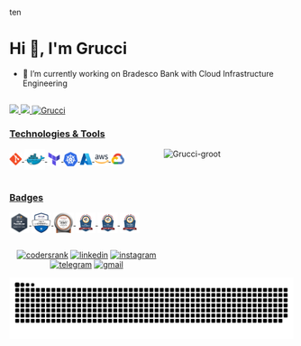 ten<h1 align="left">Hi 👋, I'm Grucci</h1>
- 🔭 I’m currently working on Bradesco Bank with Cloud Infrastructure Engineering

  ##

 <div>
  <a href="https://github.com/Grucci">
  <img height="140em" src="https://github-readme-stats.vercel.app/api/top-langs/?username=Grucci&layout=compact&theme=yeblu"/>
  <img height="140em" src="https://github-readme-stats.vercel.app/api?username=Grucci&show_icons=true&theme=yeblu&include_all_commits=true&count_private=true"/>
  <img height="140em" src="https://github-readme-streak-stats.herokuapp.com/?user=Grucci&" alt="Grucci" />
    
</div>

### Technologies & Tools

<div style="display: inline_block">
  <img align="center" alt="git" width="4.4%" src="https://raw.githubusercontent.com/devicons/devicon/master/icons/git/git-original.svg">
  <img align="center" alt="docker" width="7.3%" src="https://raw.githubusercontent.com/devicons/devicon/master/icons/docker/docker-original.svg">
  <img align="center" alt="terraform" width="5%" src="https://raw.githubusercontent.com/devicons/devicon/master/icons/terraform/terraform-original.svg">
  <img align="center" alt="kubernetes" width="5%" src="https://raw.githubusercontent.com/devicons/devicon/master/icons/kubernetes/kubernetes-plain.svg">
  <img align="center" alt="azure" width="4.3%" src="https://raw.githubusercontent.com/devicons/devicon/master/icons/azure/azure-original.svg">
  <img align="center" alt="aws" width="5%" src="https://github.com/devicons/devicon/blob/master/icons/amazonwebservices/amazonwebservices-original-wordmark.svg">
  <img align="center" alt="gcp" width="5%" src="https://raw.githubusercontent.com/devicons/devicon/master/icons/googlecloud/googlecloud-original.svg">
  <img align="right" alt="Grucci-groot" height="200" width="230" src="https://64.media.tumblr.com/96901d1ecb19b4323a4881fff2a003e1/tumblr_oomnbyD4AT1sejmmmo1_400.gifv">
</div>

<br/>

### Badges

<div style="display: inline_block">
  <img align="center" alt="aws-practitioner" width="7%" src="./badge/aws-practitioner-badge.png">
  <img align="center" alt="azure-fundamentals" width="7%" src="./badge/azure-fundamentals-600x600.png">
  <img align="center" alt="oci-fundamentals" width="7%" src="./badge/Oracle_Cloud_Infrastructure.jpg">
  <img align="center" alt="sre-fundamentals" width="7%" src="./badge/DevOps_SREFoundation.jpg">
  <img align="center" alt="sre-practitioner" width="7%" src="./badge/SREPractitioner.jpg">
  <img align="center" alt="devops-leader" width="7%" src="./badge/DevOpsLeader.jpg">

</div>

  ##

<div align = "center">

  [![codersrank](https://img.shields.io/badge/CodersRank-35A29F?style=for-the-badge&logo=codersrank&logoColor=white)](https://profile.codersrank.io/user/grucci/)
  [![linkedin](https://img.shields.io/badge/LinkedIn-1D5D9B?style=for-the-badge&logo=linkedin&logoColor=white)](https://www.linkedin.com/in/felipe-grucci-libona/)
  [![instagram](https://img.shields.io/badge/-Instagram-%23E4405F?style=for-the-badge&logo=instagram&logoColor=white)](https://www.instagram.com/felipegrucci/)
  [![telegram](https://img.shields.io/badge/Telegram-2CA5E0?style=for-the-badge&logo=telegram&logoColor=white)](https://t.me/grucci)
  [![gmail](https://img.shields.io/badge/-Gmail-%23333?style=for-the-badge&logo=gmail&logoColor=white)](mailto:felipe.grucci@gmail.com)

</div>

![Snake animation](https://raw.githubusercontent.com/Platane/snk/output/github-contribution-grid-snake.svg)
  
<!-- 
<img align="center" alt="Grucci-VSCode" width="7%" src="https://raw.githubusercontent.com/devicons/devicon/master/icons/vscode/vscode-original.svg">  
  
![Snake animation](https://github.com/Grucci/grucci/blob/output/github-contribution-grid-snake.svg)
--!>
